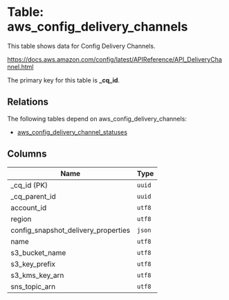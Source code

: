 # Table: aws_config_delivery_channels

This table shows data for Config Delivery Channels.

https://docs.aws.amazon.com/config/latest/APIReference/API_DeliveryChannel.html

The primary key for this table is **_cq_id**.

## Relations

The following tables depend on aws_config_delivery_channels:
  - [aws_config_delivery_channel_statuses](aws_config_delivery_channel_statuses.md)

## Columns

| Name          | Type          |
| ------------- | ------------- |
|_cq_id (PK)|`uuid`|
|_cq_parent_id|`uuid`|
|account_id|`utf8`|
|region|`utf8`|
|config_snapshot_delivery_properties|`json`|
|name|`utf8`|
|s3_bucket_name|`utf8`|
|s3_key_prefix|`utf8`|
|s3_kms_key_arn|`utf8`|
|sns_topic_arn|`utf8`|